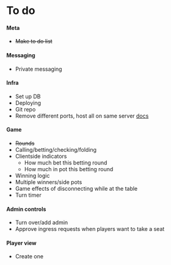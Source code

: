 # To do

#### Meta

- ~~Make to do list~~

#### Messaging

- Private messaging

#### Infra

- Set up DB
- Deploying
- Git repo
- Remove different ports, host all on same server [docs](https://github.com/websockets/ws#multiple-servers-sharing-a-single-https-server)

#### Game

- ~~Rounds~~
- Calling/betting/checking/folding
- Clientside indicators
  - How much bet this betting round
  - How much in pot this betting round
- Winning logic
- Multiple winners/side pots
- Game effects of disconnecting while at the table
- Turn timer

#### Admin controls

- Turn over/add admin
- Approve ingress requests when players want to take a seat

#### Player view

- Create one
